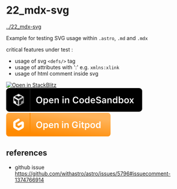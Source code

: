 # 22_mdx-svg
[../22_mdx-svg](../22_mdx-svg)

Example for testing SVG usage within `.astro`, `.md` and `.mdx`

critical features under test :
* usage of svg `<defs/>` tag
* usage of attributes with ':' e.g. `xmlns:xlink`
* usage of html comment inside svg

[![Open in StackBlitz](https://developer.stackblitz.com/img/open_in_stackblitz.svg)](https://stackblitz.com/github/MicroWebStacks/astro-examples/tree/main/22_mdx-svg)
[![open in Codesandbox](../media/codesandbox.svg)](https://codesandbox.io/s/github/MicroWebStacks/astro-examples/tree/main/22_mdx-svg)
[![open in Gitpod](../media/gitpod.svg)](https://gitpod.io/?on=gitpod#https://github.com/MicroWebStacks/astro-examples/tree/main/22_mdx-svg)

## references
* github issue https://github.com/withastro/astro/issues/5796#issuecomment-1374766914


